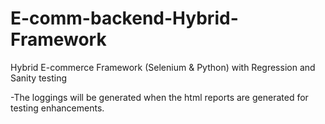 # E-comm-backend-Hybrid-Framework
Hybrid E-commerce Framework (Selenium &amp; Python) with Regression and Sanity testing

-The loggings will be generated when the html reports are generated for testing enhancements. 
